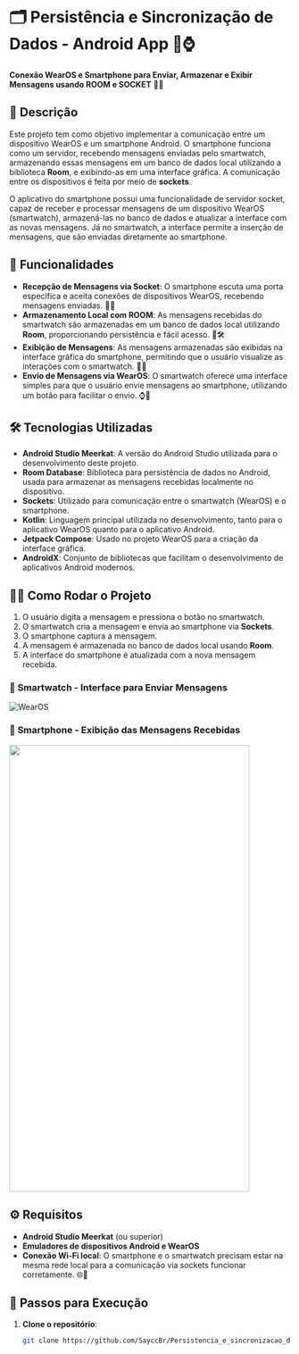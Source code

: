 # 🗂️ **Persistência e Sincronização de Dados - Android App** 📱⌚️

**Conexão WearOS e Smartphone para Enviar, Armazenar e Exibir Mensagens usando ROOM e SOCKET** 🔄💬

## 📝 Descrição

Este projeto tem como objetivo implementar a comunicação entre um dispositivo WearOS e um smartphone Android. O smartphone funciona como um servidor, recebendo mensagens enviadas pelo smartwatch, armazenando essas mensagens em um banco de dados local utilizando a biblioteca **Room**, e exibindo-as em uma interface gráfica. A comunicação entre os dispositivos é feita por meio de **sockets**.

O aplicativo do smartphone possui uma funcionalidade de servidor socket, capaz de receber e processar mensagens de um dispositivo WearOS (smartwatch), armazená-las no banco de dados e atualizar a interface com as novas mensagens. Já no smartwatch, a interface permite a inserção de mensagens, que são enviadas diretamente ao smartphone.

## 🚀 Funcionalidades

- **Recepção de Mensagens via Socket**: O smartphone escuta uma porta específica e aceita conexões de dispositivos WearOS, recebendo mensagens enviadas. 📲🔌
- **Armazenamento Local com ROOM**: As mensagens recebidas do smartwatch são armazenadas em um banco de dados local utilizando **Room**, proporcionando persistência e fácil acesso. 💾🛠️
- **Exibição de Mensagens**: As mensagens armazenadas são exibidas na interface gráfica do smartphone, permitindo que o usuário visualize as interações com o smartwatch. 💬📱
- **Envio de Mensagens via WearOS**: O smartwatch oferece uma interface simples para que o usuário envie mensagens ao smartphone, utilizando um botão para facilitar o envio. ⌚️💌

## 🛠️ Tecnologias Utilizadas

- **Android Studio Meerkat**: A versão do Android Studio utilizada para o desenvolvimento deste projeto. 
- **Room Database**: Biblioteca para persistência de dados no Android, usada para armazenar as mensagens recebidas localmente no dispositivo. 
- **Sockets**: Utilizado para comunicação entre o smartwatch (WearOS) e o smartphone. 
- **Kotlin**: Linguagem principal utilizada no desenvolvimento, tanto para o aplicativo WearOS quanto para o aplicativo Android. 
- **Jetpack Compose**: Usado no projeto WearOS para a criação da interface gráfica. 
- **AndroidX**: Conjunto de bibliotecas que facilitam o desenvolvimento de aplicativos Android modernos. 

## 🏃‍♂️ Como Rodar o Projeto

1. O usuário digita a mensagem e pressiona o botão no smartwatch. 
2. O smartwatch cria a mensagem e envia ao smartphone via **Sockets**. 
3. O smartphone captura a mensagem. 
4. A mensagem é armazenada no banco de dados local usando **Room**. 
5. A interface do smartphone é atualizada com a nova mensagem recebida. 

### 📸 **Smartwatch - Interface para Enviar Mensagens**
   ![WearOS](https://github.com/user-attachments/assets/7d2883d5-0922-49f7-8560-c2001cfdfdf9)

### 📱 **Smartphone - Exibição das Mensagens Recebidas**
   <img src="https://github.com/user-attachments/assets/410292f3-dae3-4953-b545-1804c31a8b5f" height="800" width="430"/>

## ⚙️ Requisitos

- **Android Studio Meerkat** (ou superior)
- **Emuladores de dispositivos Android e WearOS**
- **Conexão Wi-Fi local**: O smartphone e o smartwatch precisam estar na mesma rede local para a comunicação via sockets funcionar corretamente. 🌐🔧

## 📝 Passos para Execução

1. **Clone o repositório**:
   ```bash
   git clone https://github.com/SayccBr/Persistencia_e_sincronizacao_de_dados.git
